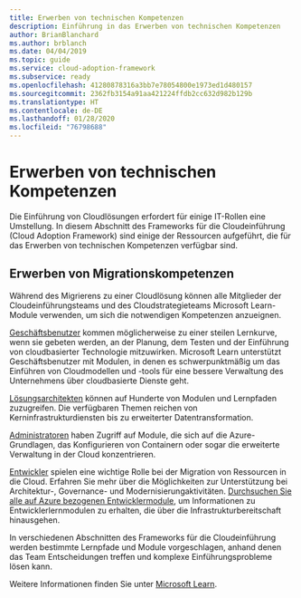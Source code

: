 ```yaml
---
title: Erwerben von technischen Kompetenzen
description: Einführung in das Erwerben von technischen Kompetenzen
author: BrianBlanchard
ms.author: brblanch
ms.date: 04/04/2019
ms.topic: guide
ms.service: cloud-adoption-framework
ms.subservice: ready
ms.openlocfilehash: 41280878316a3bb7e78054800e1973ed1d480157
ms.sourcegitcommit: 2362fb3154a91aa421224ffdb2cc632d982b129b
ms.translationtype: HT
ms.contentlocale: de-DE
ms.lasthandoff: 01/28/2020
ms.locfileid: "76798688"
---
```

# <a name="build-technical-skills"></a>Erwerben von technischen Kompetenzen

Die Einführung von Cloudlösungen erfordert für einige IT-Rollen eine Umstellung. In diesem Abschnitt des Frameworks für die Cloudeinführung (Cloud Adoption Framework) sind einige der Ressourcen aufgeführt, die für das Erwerben von technischen Kompetenzen verfügbar sind.

## <a name="migration-skill-building"></a>Erwerben von Migrationskompetenzen

Während des Migrierens zu einer Cloudlösung können alle Mitglieder der Cloudeinführungsteams und des Cloudstrategieteams Microsoft Learn-Module verwenden, um sich die notwendigen Kompetenzen anzueignen.

[Geschäftsbenutzer](https://docs.microsoft.com/learn/browse/?roles=business-user) kommen möglicherweise zu einer steilen Lernkurve, wenn sie gebeten werden, an der Planung, dem Testen und der Einführung von cloudbasierter Technologie mitzuwirken. Microsoft Learn unterstützt Geschäftsbenutzer mit Modulen, in denen es schwerpunktmäßig um das Einführen von Cloudmodellen und -tools für eine bessere Verwaltung des Unternehmens über cloudbasierte Dienste geht.

[Lösungsarchitekten](https://docs.microsoft.com/learn/browse/?roles=solution-architect) können auf Hunderte von Modulen und Lernpfaden zuzugreifen. Die verfügbaren Themen reichen von Kerninfrastrukturdiensten bis zu erweiterter Datentransformation.

[Administratoren](https://docs.microsoft.com/learn/browse/?roles=administrator) haben Zugriff auf Module, die sich auf die Azure-Grundlagen, das Konfigurieren von Containern oder sogar die erweiterte Verwaltung in der Cloud konzentrieren.

[Entwickler](https://docs.microsoft.com/learn/browse/?roles=developer&term=infrastructure) spielen eine wichtige Rolle bei der Migration von Ressourcen in die Cloud. Erfahren Sie mehr über die Möglichkeiten zur Unterstützung bei Architektur-, Governance- und Modernisierungaktivitäten. [Durchsuchen Sie alle auf Azure bezogenen Entwicklermodule](https://docs.microsoft.com/learn/browse/?roles=developer&products=azure), um Informationen zu Entwicklerlernmodulen zu erhalten, die über die Infrastrukturbereitschaft hinausgehen.

In verschiedenen Abschnitten des Frameworks für die Cloudeinführung werden bestimmte Lernpfade und Module vorgeschlagen, anhand denen das Team Entscheidungen treffen und komplexe Einführungsprobleme lösen kann.

Weitere Informationen finden Sie unter [Microsoft Learn](https://docs.microsoft.com/learn).
